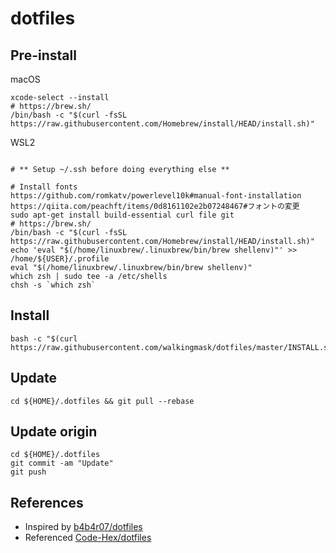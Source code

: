 # dotfiles


## Pre-install

macOS

```
xcode-select --install
# https://brew.sh/
/bin/bash -c "$(curl -fsSL https://raw.githubusercontent.com/Homebrew/install/HEAD/install.sh)"
```

WSL2

```

# ** Setup ~/.ssh before doing everything else **

# Install fonts
https://github.com/romkatv/powerlevel10k#manual-font-installation
https://qiita.com/peachft/items/0d8161102e2b07248467#フォントの変更
sudo apt-get install build-essential curl file git
# https://brew.sh/
/bin/bash -c "$(curl -fsSL https://raw.githubusercontent.com/Homebrew/install/HEAD/install.sh)"
echo 'eval "$(/home/linuxbrew/.linuxbrew/bin/brew shellenv)"' >> /home/${USER}/.profile
eval "$(/home/linuxbrew/.linuxbrew/bin/brew shellenv)"
which zsh | sudo tee -a /etc/shells
chsh -s `which zsh`
```


## Install

```
bash -c "$(curl https://raw.githubusercontent.com/walkingmask/dotfiles/master/INSTALL.sh)"
```


## Update

```
cd ${HOME}/.dotfiles && git pull --rebase
```


## Update origin

```
cd ${HOME}/.dotfiles
git commit -am "Update"
git push
```


## References

* Inspired by [b4b4r07/dotfiles](https://github.com/b4b4r07/dotfiles)
* Referenced [Code-Hex/dotfiles](https://github.com/Code-Hex/dotfiles)
